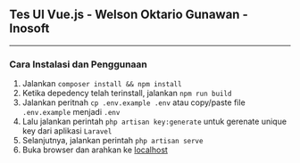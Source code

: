 ## Tes UI Vue.js - Welson Oktario Gunawan - Inosoft

---

### Cara Instalasi dan Penggunaan

1. Jalankan `composer install && npm install`
2. Ketika depedency telah terinstall, jalankan `npm run build`
3. Jalankan peritnah `cp .env.example .env` atau copy/paste file `.env.example` menjadi `.env`
4. Lalu jalankan perintah `php artisan key:generate` untuk gerenate unique key dari aplikasi `Laravel`
5. Selanjutnya, jalankan perintah `php artisan serve`
6. Buka browser dan arahkan ke [localhost](http://localhost:8000)
